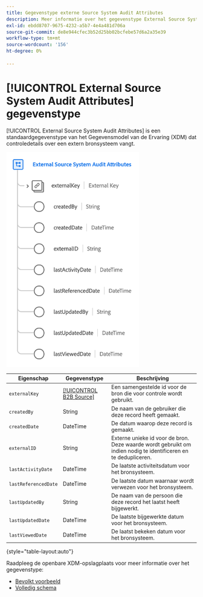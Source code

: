 ```yaml
---
title: Gegevenstype externe Source System Audit Attributes
description: Meer informatie over het gegevenstype External Source System Audit Attributes Experience Data Model (XDM).
exl-id: ebdd8707-9675-4232-a5b7-4e4a481d706a
source-git-commit: de8e944cfec3b52d25bb02bcfebe57d6a2a35e39
workflow-type: tm+mt
source-wordcount: '156'
ht-degree: 0%

---
```


# [!UICONTROL External Source System Audit Attributes] gegevenstype

[!UICONTROL External Source System Audit Attributes] is een standaardgegevenstype van het Gegevensmodel van de Ervaring (XDM) dat controledetails over een extern bronsysteem vangt.

![](../images/data-types/external-source-system-audit-attributes.png)

| Eigenschap | Gegevenstype | Beschrijving |
| --- | --- | --- |
| `externalKey` | [[!UICONTROL B2B Source]](./b2b-source.md) | Een samengestelde id voor de bron die voor controle wordt gebruikt. |
| `createdBy` | String | De naam van de gebruiker die deze record heeft gemaakt. |
| `createdDate` | DateTime | De datum waarop deze record is gemaakt. |
| `externalID` | String | Externe unieke id voor de bron. Deze waarde wordt gebruikt om indien nodig te identificeren en te dedupliceren. |
| `lastActivityDate` | DateTime | De laatste activiteitsdatum voor het bronsysteem. |
| `lastReferencedDate` | DateTime | De laatste datum waarnaar wordt verwezen voor het bronsysteem. |
| `lastUpdatedBy` | String | De naam van de persoon die deze record het laatst heeft bijgewerkt. |
| `lastUpdatedDate` | DateTime | De laatste bijgewerkte datum voor het bronsysteem. |
| `lastViewedDate` | DateTime | De laatst bekeken datum voor het bronsysteem. |

{style="table-layout:auto"}

Raadpleeg de openbare XDM-opslagplaats voor meer informatie over het gegevenstype:

* [ Bevolkt voorbeeld ](https://github.com/adobe/xdm/blob/master/components/datatypes/auditing/external-source-system-audit.example.1.json)
* [ Volledig schema ](https://github.com/adobe/xdm/blob/master/components/datatypes/auditing/external-source-system-audit.schema.json)

